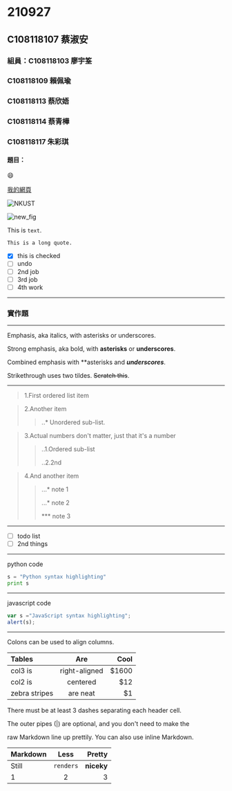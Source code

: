 # 210927

## C108118107 蔡淑安

### 組員：C108118103 廖宇筌
###      C108118109 賴佩瑜
###      C108118113 蔡欣娪
###      C108118114 蔡青樺
###      C108118117 朱彩琪

#### 題目：

😄

[我的網頁](https://www.nkust.edu.tw/index.php)

![NKUST](https://www.nkust.edu.tw/var/file/0/1000/img/513/182513897.png "高科大")

![new_fig](https://hanejapan.com/wp-content/uploads/2021/07/4758455_m-1024x683.jpg "柴犬")

This is `text`.

````
This is a long quote.
````

- [x] this is checked
- [ ] undo
- [ ] 2nd job
- [ ] 3rd job
- [ ] 4th work
***

### 實作題
***

Emphasis, aka italics, with asterisks or underscores.

Strong emphasis, aka bold, with **asterisks** or **underscores**.

Combined emphasis with **asterisks and ***underscores***.

Strikethrough uses two tildes. ~~Scratch this~~.
***

> 1.First ordered list item

> 2.Another item
>> ..* Unordered sub-list.

> 3.Actual numbers don't matter, just that it's a number
>> ..1.Ordered sub-list
>>
>> ..2.2nd

> 4.And another item
>> ...* note 1
>>
>> ...* note 2
>>
>> *** note 3
***

- [ ] todo list
- [ ] 2nd things
***

python code


```python
s = "Python syntax highlighting"
print s
```
***

javascript code

```javascript
var s ="JavaScript syntax highlighting";
alert(s);
```
***

Colons can be used to align columns.

| Tables	| Are	| Cool | 
| :-------| :--: |--------------: | 
| col3 is	| right-aligned	| $1600 | 
| col2 is	| centered	| $12 | 
| zebra stripes| 	are neat	| $1 | 

There must be at least 3 dashes separating each header cell.

The outer pipes (|) are optional, and you don't need to make the

raw Markdown line up prettily. You can also use inline Markdown.

| Markdown	| Less	| Pretty | 
| :-------- | :---: | -----: | 
| Still	| `renders`	| **niceky** | 
| 1	| 2	| 3 | 
